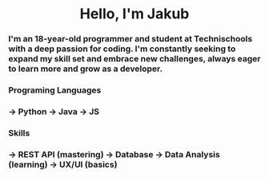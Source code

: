<h1 align="center">Hello, I'm Jakub</h1>
<h3 align="left">
    I'm an 18-year-old programmer and student at Technischools with a deep passion for coding. 
    I'm constantly seeking to expand my skill set and embrace new challenges, always eager to learn more and grow as a developer.
</h3>

<h3 align="left">Programing Languages<h3 />
-> Python
-> Java
-> JS

<h3 align="left">Skills<h3 />
-> REST API (mastering)
-> Database
-> Data Analysis (learning)
-> UX/UI (basics)

